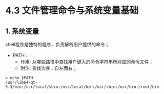 # 4.3 文件管理命令与系统变量基础

## 1. 系统变量
shell程序是独特的程序，负责解析用户提供的命令；
- PATH：
	- 作用: 从哪些路径中查找用户键入的命令字符串所对应的命令文件；
	- 附注: 查找次序：自左而右；

```
> echo $PATH
/usr/lib64/qt-3.3/bin:/usr/local/sbin:/usr/local/bin:/usr/sbin:/usr/bin:/root/bin
```
		